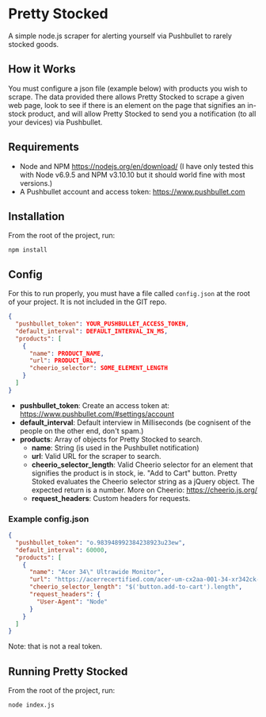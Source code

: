 # Pretty Stocked
A simple node.js scraper for alerting yourself via Pushbullet to rarely stocked goods.

## How it Works
You must configure a json file (example below) with products you wish to scrape. The data provided there allows Pretty Stocked to scrape a given web page, look to see if there is an element on the page that signifies an in-stock product, and will allow Pretty Stocked to send you a notification (to all your devices) via Pushbullet.

## Requirements
* Node and NPM https://nodejs.org/en/download/ (I have only tested this with Node v6.9.5 and NPM v3.10.10 but it should world fine with most versions.)
* A Pushbullet account and access token: https://www.pushbullet.com

## Installation
From the root of the project, run:
```
npm install
```

## Config
For this to run properly, you must have a file called `config.json` at the root of your project. It is not  included in the GIT repo.

```json
{
  "pushbullet_token": YOUR_PUSHBULLET_ACCESS_TOKEN,
  "default_interval": DEFAULT_INTERVAL_IN_MS,
  "products": [
    {
      "name": PRODUCT_NAME,
      "url": PRODUCT_URL,
      "cheerio_selector": SOME_ELEMENT_LENGTH
    }
  ]
}
```
* **pushbullet_token**: Create an access token at: https://www.pushbullet.com/#settings/account
* **default_interval**: Default interview in Milliseconds (be cognisent of the people on the other end, don't spam.)
* **products**: Array of objects for Pretty Stocked to search.
    * **name**: String (is used in the Pushbullet notification)
    * **url**: Valid URL for the scraper to search.
    * **cheerio_selector_length**: Valid Cheerio selector for an element that signifies the product is in stock, ie. "Add to Cart" button. Pretty Stoked evaluates the Cheerio selector string as a jQuery object. The expected return is a number. More on Cheerio: https://cheerio.js.org/
    * **request_headers**: Custom headers for requests.
### Example config.json
```json
{
  "pushbullet_token": "o.983948992384238923u23ew",
  "default_interval": 60000,
  "products": [
    {
      "name": "Acer 34\" Ultrawide Monitor",
      "url": "https://acerrecertified.com/acer-um-cx2aa-001-34-xr342ck-bmijpphz-widescreen-lcd-monitor-3440x1440-1k-1/",
      "cheerio_selector_length": "$('button.add-to-cart').length",
      "request_headers": {
        "User-Agent": "Node"
      }
    }
  ]
}
```
Note: that is not a real token.

## Running Pretty Stocked
From the root of the project, run:

```
node index.js
```